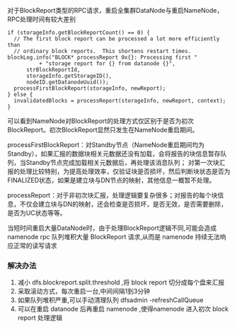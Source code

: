 
对于BlockReport类型的RPC请求，重启全集群DataNode与重启NameNode，RPC处理时间有较大差别

```
if (storageInfo.getBlockReportCount() == 0) {  
  // The first block report can be processed a lot more efficiently than  
  // ordinary block reports.  This shortens restart times.  blockLog.info("BLOCK* processReport 0x{}: Processing first "  
          + "storage report for {} from datanode {}",  
      strBlockReportId,  
      storageInfo.getStorageID(),  
      nodeID.getDatanodeUuid());  
  processFirstBlockReport(storageInfo, newReport);  
} else {  
  invalidatedBlocks = processReport(storageInfo, newReport, context);  
}
```

可以看到NameNode对BlockReport的处理方式仅区别于是否为初次BlockReport。初次BlockReport显然只发生在NameNode重启期间。

processFirstBlockReport：对Standby节点（NameNode重启期间均为Standby），如果汇报的数据块相关元数据还没有加载，会将报告的块信息暂存队列，当Standby节点完成加载相关元数据后，再处理该消息队列； 对第一次块汇报的处理比较特别，为提高处理效率，仅验证块是否损坏，然后判断块状态是否为FINALIZED状态，如果是建立块与DN节点的映射，其他信息一概暂不处理。

processReport：对于非初次块汇报，处理逻辑要复杂很多；对报告的每个块信息，不仅会建立块与DN的映射，还会检查是否损坏，是否无效，是否需要删除，是否为UC状态等等。


当短时间重启大量DataNode时，由于处理BlockReport逻辑不同,可能会造成 namenode rpc 队列堆积大量 BlockReport 请求,从而是 namenode 持续无法响应正常的读写请求


### 解决办法
1.  减小 dfs.blockreport.split.threshold ,将 block report  切分成每个盘来汇报
2. 采取滚动方式，每次重启一台,中间间隔1到3分钟
3. 如果队列堆积严重,可以手动清理队列 dfsadmin -refreshCallQueue
4. 可以在重启 datanode 后再重启 namenode ,使得namenode 进入初次 block report 处理逻辑

